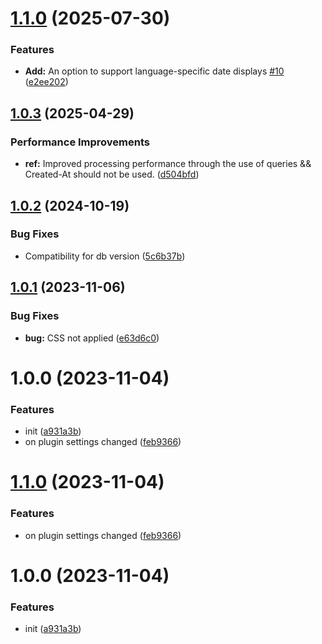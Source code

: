 # [1.1.0](https://github.com/YU000jp/logseq-plugin-show-page-date/compare/v1.0.3...v1.1.0) (2025-07-30)


### Features

* **Add:** An option to support language-specific date displays [#10](https://github.com/YU000jp/logseq-plugin-show-page-date/issues/10) ([e2ee202](https://github.com/YU000jp/logseq-plugin-show-page-date/commit/e2ee20207c50a56777a3dd9669d39a953f053d45))

## [1.0.3](https://github.com/YU000jp/logseq-plugin-show-page-date/compare/v1.0.2...v1.0.3) (2025-04-29)


### Performance Improvements

* **ref:** Improved processing performance through the use of queries && Created-At should not be used. ([d504bfd](https://github.com/YU000jp/logseq-plugin-show-page-date/commit/d504bfd37252a651f58be6767c23bdd91d8e90f1))

## [1.0.2](https://github.com/YU000jp/logseq-plugin-show-page-date/compare/v1.0.1...v1.0.2) (2024-10-19)


### Bug Fixes

* Compatibility for db version ([5c6b37b](https://github.com/YU000jp/logseq-plugin-show-page-date/commit/5c6b37b3415e0dce1a30d94a79ad26d7abc3cc8e))

## [1.0.1](https://github.com/YU000jp/logseq-plugin-show-page-date/compare/v1.0.0...v1.0.1) (2023-11-06)


### Bug Fixes

* **bug:** CSS not applied ([e63d6c0](https://github.com/YU000jp/logseq-plugin-show-page-date/commit/e63d6c0373b49df63a858aa7c253c28bd0efc109))

# 1.0.0 (2023-11-04)


### Features

* init ([a931a3b](https://github.com/YU000jp/logseq-plugin-show-page-date/commit/a931a3bf672a40697113427026a1f252ab4f17b4))
* on plugin settings changed ([feb9366](https://github.com/YU000jp/logseq-plugin-show-page-date/commit/feb9366d23ff275a89165c7aed7b2b6bd509f68f))

# [1.1.0](https://github.com/YU000jp/logseq-plugin-show-page-date/compare/v1.0.0...v1.1.0) (2023-11-04)


### Features

* on plugin settings changed ([feb9366](https://github.com/YU000jp/logseq-plugin-show-page-date/commit/feb9366d23ff275a89165c7aed7b2b6bd509f68f))

# 1.0.0 (2023-11-04)


### Features

* init ([a931a3b](https://github.com/YU000jp/logseq-plugin-show-page-date/commit/a931a3bf672a40697113427026a1f252ab4f17b4))
